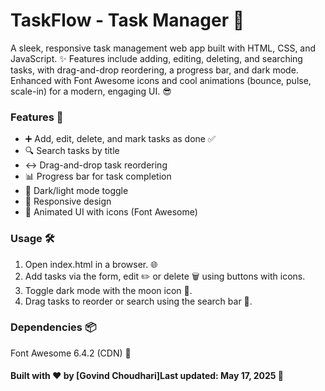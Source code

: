 # TaskFlow - Task Manager 🚀
A sleek, responsive task management web app built with HTML, CSS, and JavaScript. 
✨ Features include adding, editing, deleting, and searching tasks, with drag-and-drop 
reordering, a progress bar, and dark mode. Enhanced with Font Awesome icons and cool 
animations (bounce, pulse, scale-in) for a modern, engaging UI. 😎

### Features 🌟

* ➕ Add, edit, delete, and mark tasks as done ✅
* 🔍 Search tasks by title
* ↔️ Drag-and-drop task reordering
* 📊 Progress bar for task completion
* 🌙 Dark/light mode toggle
* 📱 Responsive design
* 🎉 Animated UI with icons (Font Awesome)

### Usage 🛠️

1. Open index.html in a browser. 🌐
2. Add tasks via the form, edit ✏️ or delete 🗑️ using buttons with icons.
3. Toggle dark mode with the moon icon 🌙.
4. Drag tasks to reorder or search using the search bar 🔎.

### Dependencies 📦

Font Awesome 6.4.2 (CDN) 🔗

#### Built with ❤️ by [Govind Choudhari]Last updated: May 17, 2025 📅
